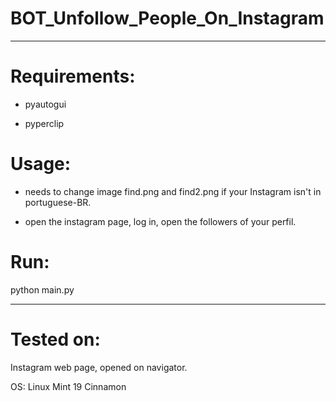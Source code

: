 # BOT_Unfollow_People_On_Instagram

- - - -

# Requirements:

*  pyautogui 

*  pyperclip

# Usage:
* needs to change image find.png and find2.png if your Instagram isn't in portuguese-BR.

* open the instagram page, log in, open the followers of your perfil.

# Run:
 python main.py

- - - -

# Tested on: 

Instagram web page, opened on navigator. 

OS: Linux Mint 19 Cinnamon
